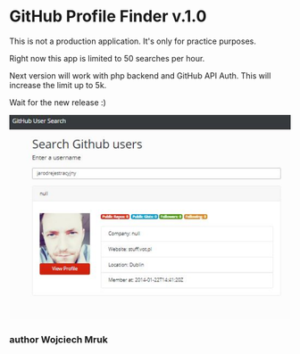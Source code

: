 # GitHub Profile Finder v.1.0
This is not a production application. It's only for practice purposes.

Right now this app is limited to 50 searches per hour.

Next version will work with php backend and GitHub API Auth. This will increase the limit up to 5k.

Wait for the new release :)


![screen](screen.JPG)


### author Wojciech Mruk

